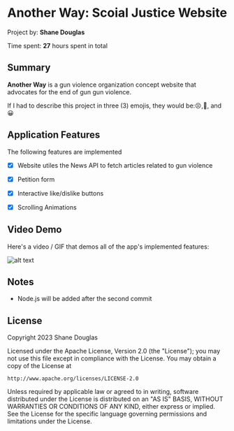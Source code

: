
<!-- (This is a comment) INSTRUCTIONS: Go through this page and fill out any **bolded** entries with their correct values.-->

# Another Way: Scoial Justice Website

Project by: **Shane Douglas**

Time spent: **27** hours spent in total

## Summary

**Another Way** is a gun violence organization concept website that advocates for the end of gun gun violence.

If I had to describe this project in three (3) emojis, they would be::persevere:,:triumph:, and :grinning:

## Application Features

<!-- (This is a comment) Please be sure to change the [ ] to [x] for any features you completed.  If a feature is not checked [x], you might miss the points for that item! -->

The following features are implemented

- [x] Website utiles the News API to fetch articles related to gun violence
- [x] Petition form
- [x] Interactive like/dislike buttons
- [x] Scrolling Animations




## Video Demo

Here's a video / GIF that demos all of the app's implemented features:

![alt text](anotherway.gif)




## Notes
- Node.js will be added after the second commit
## License

Copyright 2023 Shane Douglas

Licensed under the Apache License, Version 2.0 (the "License");
you may not use this file except in compliance with the License.
You may obtain a copy of the License at

    http://www.apache.org/licenses/LICENSE-2.0

Unless required by applicable law or agreed to in writing, software
distributed under the License is distributed on an "AS IS" BASIS,
WITHOUT WARRANTIES OR CONDITIONS OF ANY KIND, either express or implied.
See the License for the specific language governing permissions and
limitations under the License.
